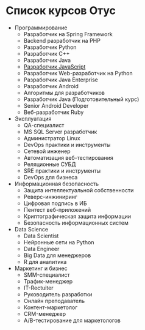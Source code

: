 # Список курсов Отус

* Программирование
    * Разработчик на Spring Framework
    * Backend разработчик на PHP
    * Разработчик Python
    * Разработчик C++
    * Разработчик Java
    * [Разработчик JavaScript](./javascript-developer/index.md)
    * Разработчик Web-разработчик на Python
    * Разработчик Java Enterprise
    * Разработчик Android
    * Алгоритмы для разработчиков
    * Разработчик Java (Подготовительный курс)
    * Senior Android Developer
    * Веб-разработчик Ruby
* Эксплуатация
    * QA-специалист
    * MS SQL Server разработчик
    * Администратор Linux
    * DevOps практики и инструменты
    * Сетевой инженер
    * Автоматизация веб-тестирования
    * Реляционные СУБД
    * SRE практики и инструменты
    * DevOps для бизнеса
* Информационная безопасность
    * Защита интеллектуальной собственности
    * Реверс-инжиниринг
    * Цифровая подпись в ИБ
    * Пентест веб-приложений
    * Криптографическая защита информации
    * Безопасность информационных систем
* Data Science
    * Data Scientist
    * Нейронные сети на Python
    * Data Engineer
    * Big Data для менеджеров
    * R для аналитика
* Маркетинг и бизнес
    * SMM-специалист
    * Трафик-менеджер
    * IT-Rectuiter
    * Руководитель разработки
    * Онлайн преподаватель
    * Контент-маркетолог
    * CRM-менеджер
    * A/B-тестирование для маркетологов